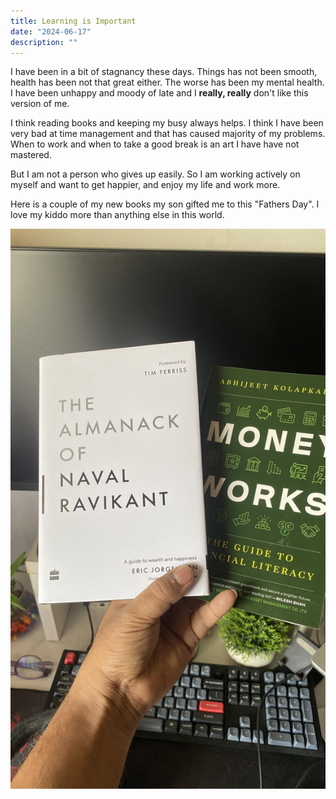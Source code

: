 ```yaml
---
title: Learning is Important
date: "2024-06-17"
description: ""
---
```


I have been in a bit of stagnancy these days. Things has not been smooth, health has been not that great either. The worse has been my mental health.
I have been unhappy and moody of late and I **really, really** don't like this version of me.

I think reading books and keeping my busy always helps. I think I have been very bad at time management and that has caused majority of my problems.
When to work and when to take a good break is an art I have have not mastered. 

But I am not a person who gives up easily. So I am working actively on myself and want to get happier, and enjoy my life and work more.

Here is a couple of my new books my son gifted me to this "Fathers Day". I love my kiddo more than anything else in this world.

![img](../../assets/IMG_2349.jpg)
